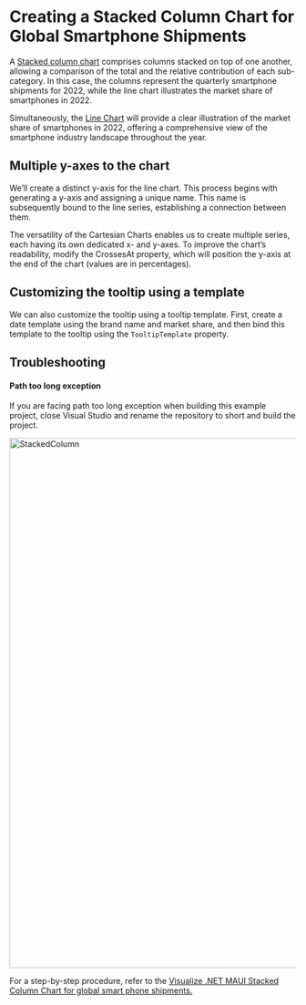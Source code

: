 # Creating a Stacked Column Chart for Global Smartphone Shipments

A [Stacked column chart](https://help.syncfusion.com/maui/cartesian-charts/stackedcolumn) comprises columns stacked on top of one another, allowing a comparison of the total and the relative contribution of each sub-category. In this case, the columns represent the quarterly smartphone shipments for 2022, while the line chart illustrates the market share of smartphones in 2022.

Simultaneously, the [Line Chart](https://www.syncfusion.com/maui-controls/maui-cartesian-charts/chart-types/maui-line-chart) will provide a clear illustration of the market share of smartphones in 2022, offering a comprehensive view of the smartphone industry landscape throughout the year.

## Multiple y-axes to the chart
We’ll create a distinct y-axis for the line chart. This process begins with generating a y-axis and assigning a unique name. This name is subsequently bound to the line series, establishing a connection between them.

The versatility of the Cartesian Charts enables us to create multiple series, each having its own dedicated x- and y-axes. To improve the chart’s readability, modify the CrossesAt property, which will position the y-axis at the end of the chart (values are in percentages).


## Customizing the tooltip using a template
We can also customize the tooltip using a tooltip template. First, create a date template using the brand name and market share, and then bind this template to the tooltip using the `TooltipTemplate` property.

## Troubleshooting
#### Path too long exception
If you are facing path too long exception when building this example project, close Visual Studio and rename the repository to short and build the project.

<img width="930" alt="StackedColumn" src="https://github.com/SyncfusionExamples/Creating-a-Stacked-Column-Chart-for-Global-Smartphone-Shipments/assets/102796134/d384b86e-2793-4cf3-a570-b45495d91434">

For a step-by-step procedure, refer to the [Visualize .NET MAUI Stacked Column Chart for global smart phone shipments.](https://www.syncfusion.com/blogs/post/maui-stacked-column-chart-phone)

